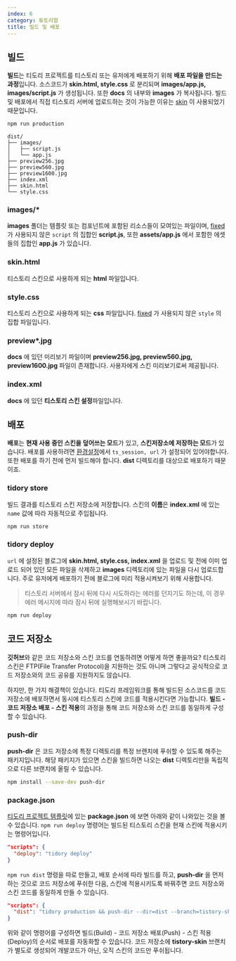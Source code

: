 ```yaml
---
index: 6
category: 튜토리얼
title: 빌드 및 배포
---
```


## 빌드

**빌드**는 티도리 프로젝트를 티스토리 또는 유저에게 배포하기 위해 **배포 파일을 만드는 과정**입니다. 소스코드가 **skin.html, style.css** 로 분리되며 **images/app.js, images/script.js** 가 생성됩니다. 또한 **docs** 의 내부와 **images** 가 복사됩니다. 빌드 및 배포에서 직접 티스토리 서버에 업로드하는 것이 가능한 이유는 [skin](https://github.com/tidory/skin) 이 사용되었기 때문입니다.

```bash
npm run production
```

```plaintext
dist/
├── images/
│   ├── script.js
│   └── app.js
├── preview256.jpg
├── preview560.jpg
├── preview1600.jpg
├── index.xml
├── skin.html
└── style.css
```

### images/*

**images** 폴더는 템플릿 또는 컴포넌트에 포함된 리소스들이 모여있는 파일이며, [fixed](/docs/api#fixed) 가 사용되지 않은 `script` 의 집합인 **script.js**, 또한 **assets/app.js** 에서 포함한 에셋들의 집합인 **app.js** 가 있습니다.

### skin.html

티스토리 스킨으로 사용하게 되는 **html** 파일입니다.

### style.css

티스토리 스킨으로 사용하게 되는 **css** 파일입니다. [fixed](/docs/api#fixed) 가 사용되지 않은 `style` 의 집합 파일입니다.

### preview*.jpg

**docs** 에 있던 미리보기 파일이며 **preview256.jpg, preview560.jpg, preview1600.jpg** 파일이 존재합니다. 사용자에게 스킨 미리보기로써 제공됩니다.

### index.xml

**docs** 에 있던 **티스토리 스킨 설정**파일입니다.

## 배포

**배포**는 **현재 사용 중인 스킨을 덮어쓰는 모드**가 있고, **스킨저장소에 저장하는 모드**가 있습니다. 배포를 사용하려면 [환경설정](/docs/configuration)에서 `ts_session, url` 가 설정되어 있어야합니다. 또한 배포를 하기 전에 먼저 빌드해야 합니다. **dist** 디렉토리를 대상으로 배포하기 때문이죠.

### tidory store

빌드 결과를 티스토리 스킨 저장소에 저장합니다. 스킨의 **이름**은 **index.xml** 에 있는 `name` 값에 따라 자동적으로 주입됩니다.

```bash
npm run store
```

### tidory deploy

`url` 에 설정된 블로그에 **skin.html, style.css, index.xml** 을 업로드 및 전에 이미 업로드 되어 있던 모든 파일을 삭제하고 **images** 디렉토리에 있는 파일을 다시 업로드합니다. 주로 유저에게 배포하기 전에 블로그에 미리 적용시켜보기 위해 사용합니다.

> 티스토리 서버에서 잠시 뒤에 다시 시도하라는 에러를 던지기도 하는데, 이 경우 에러 메시지에 따라 잠시 뒤에 실행해보시기 바랍니다.

```bash
npm run deploy
```

## 코드 저장소

**깃허브**와 같은 코드 저장소와 스킨 코드를 연동하려면 어떻게 하면 좋을까요? 티스토리 스킨은 FTP(File Transfer Protocol)을 지원하는 것도 아니며 그렇다고 공식적으로 코드 저장소와의 코드 공유를 지원하지도 않습니다.

하지만, 한 가지 해결책이 있습니다. 티도리 프레임워크를 통해 빌드된 소스코드를 코드 저장소에 배포하면서 동시에 티스토리 스킨에 코드를 적용시킨다면 가능합니다. **빌드 - 코드 저장소 배포 - 스킨 적용**의 과정을 통해 코드 저장소와 스킨 코드를 동일하게 구성할 수 있습니다.

### push-dir

**push-dir** 은 코드 저장소에 특정 디렉토리를 특정 브랜치에 푸쉬할 수 있도록 해주는 패키지입니다. 해당 패키지가 있으면 스킨을 빌드하면 나오는 **dist** 디렉토리만을 독립적으로 다른 브랜치에 올릴 수 있습니다.

```bash
npm install --save-dev push-dir
```

### package.json

[티도리 프로젝트 템플릿](https://github.com/tidory/tidory)에 있는 **package.json** 에 보면 아래와 같이 나와있는 것을 볼 수 있습니다. `npm run deploy` 명령어는 빌드된 티스토리 스킨을 현재 스킨에 적용시키는 명령어입니다.

```json
"scripts": {
  "deploy": "tidory deploy"
}
```

`npm run dist` 명령을 따로 만들고, 배포 순서에 따라 빌드를 하고, **push-dir** 을 먼저 하는 것으로 코드 저장소에 푸쉬한 다음, 스킨에 적용시키도록 바꿔주면 코드 저장소와 스킨 코드를 동일하게 만들 수 있습니다.

```json
"scripts": {
  "dist": "tidory production && push-dir --dir=dist --branch=tistory-skin --cleanup && tidory deploy"
}
```

위와 같이 명령어를 구성하면 빌드(Build) - 코드 저장소 배포(Push) - 스킨 적용(Deploy)의 순서로 배포를 자동화할 수 있습니다. 코드 저장소에 **tistory-skin** 브랜치가 별도로 생성되어 개발코드가 아닌, 오직 스킨의 코드만 푸쉬됩니다.
